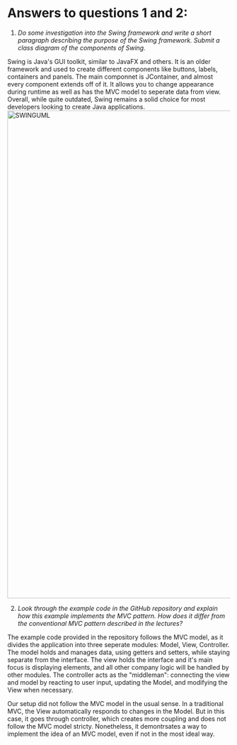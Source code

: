 # Answers to questions 1 and 2:

1) *Do some investigation into the Swing framework and write a short paragraph describing the purpose of the Swing framework. Submit a class diagram of the components of Swing.*

Swing is Java's GUI toolkit, similar to JavaFX and others. It is an older framework and used to create different components like buttons, labels, containers and panels. The main componnet is JContainer, and almost every component extends off of it. It allows you to change appearance during runtime as well as has the MVC model to seperate data from view. Overall, while quite outdated, Swing remains a solid choice for most developers looking to create Java applications. 
<img width="2556" height="1100" alt="SWINGUML" src="https://github.com/user-attachments/assets/637ed540-ec80-4c33-ae36-acecb64399c4" />

2) *Look through the example code in the GitHub repository and explain how this example implements the MVC pattern. How does it differ from the conventional MVC pattern described in the lectures?*

The example code provided in the repository follows the MVC model, as it divides the application into three seperate modules: Model, View, Controller. The model holds and manages data, using getters and setters, while staying separate from the interface. The view holds the interface and it's main focus is displaying elements, and all other company logic will be handled by other modules. The controller acts as the "middleman": connecting the view and model by reacting to user input, updating the Model, and modifying the View when necessary.

Our setup did not follow the MVC model in the usual sense. In a traditional MVC, the View automatically responds to changes in the Model. But in this case, it goes through controller, which creates more coupling and does not follow the MVC model stricty. Nonetheless, it demontrsates a way to implement the idea of an MVC model, even if not in the most ideal way.

